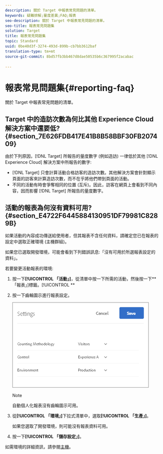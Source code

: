 ```yaml
---
description: 關於 Target 中報表常見問題的清單。
keywords: 疑難排解;量度差異;FAQ;報表
seo-description: 關於 Target 中報表常見問題的清單。
seo-title: 報表常見問題集
solution: Target
title: 報表常見問題集
topic: Standard
uuid: 0be40d3f-3274-493d-899b-cb7bb3612baf
translation-type: tm+mt
source-git-commit: 8bd57fb3bb467d8dae50535b6c367995f2acabac

---
```



# 報表常見問題集{#reporting-faq}

關於 Target 中報表常見問題的清單。

## Target 中的造訪次數為何比其他 Experience Cloud 解決方案中還要低? {#section_7E626FDB417E41B8B58BBF30FB207409}

由於下列原因，[!DNL Target] 所報告的量度數字 (例如造訪) 一律低於其他 [!DNL Experience Cloud] 解決方案中所報告的數字:

* [!DNL Target] 只會計算活動合格訪客的造訪次數。其他解決方案會針對顯示頁面的訪客來計算造訪次數，而不在乎將他們帶到頁面的活動。
* 不同的活動有時會爭奪相同的位置 (互斥)。因此，訪客在網頁上會看到不同內容，因而影響 [!DNL Target] 所報告的量度數字。

## 活動的報表為何沒有資料可用? {#section_E4722F6445884130951DF79981C8289B}

如果活動的內容成功傳送給使用者，但其報表不含任何資料，請確定您已在報表的設定中選取正確環境 (主機群組)。

如果您已選取開發環境，可能會看到下列錯誤訊息:「沒有可用於所選報表設定的資料」。

若要變更活動報表的環境:

1. 按一下&#x200B;**[!UICONTROL 「活動」]**，從清單中按一下所需的活動，然後按一下&#x200B;**「報表」]標籤。[!UICONTROL **
1. 按一下齒輪圖示進行報表設定。

   ![](assets/ab_settings_dialog.png)

   >[!NOTE]
   >
   >自動個人化報表沒有齒輪圖示可用。

1. 從&#x200B;**[!UICONTROL 「環境」]**&#x200B;下拉式清單中，選取&#x200B;**[!UICONTROL 「生產」]**。

   如果您選取了開發環境，則可能沒有報表資料可用。

1. 按一下&#x200B;**[!UICONTROL 「儲存設定」]**。

如需環境的詳細資訊，請參閱[主機](../administrating-target/hosts.md#concept_516BB01EBFBD4449AB03940D31AEB66E)。
